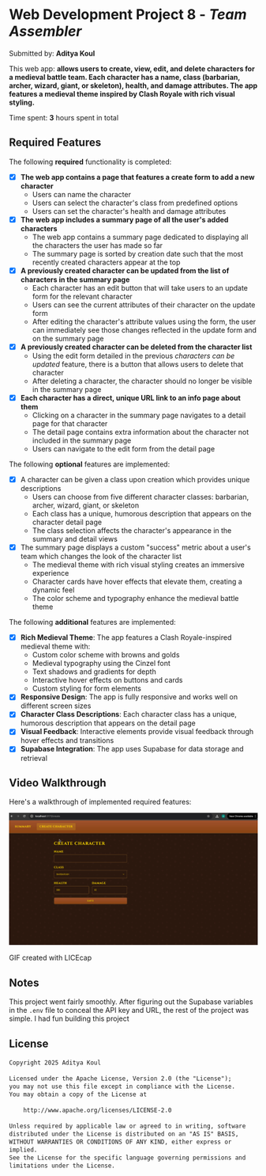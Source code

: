 # Web Development Project 8 - *Team Assembler*

Submitted by: **Aditya Koul**

This web app: **allows users to create, view, edit, and delete characters for a medieval battle team. Each character has a name, class (barbarian, archer, wizard, giant, or skeleton), health, and damage attributes. The app features a medieval theme inspired by Clash Royale with rich visual styling.**

Time spent: **3** hours spent in total

## Required Features

The following **required** functionality is completed:

- [x] **The web app contains a page that features a create form to add a new character**
  - Users can name the character
  - Users can select the character's class from predefined options
  - Users can set the character's health and damage attributes
- [x] **The web app includes a summary page of all the user's added characters**
  - The web app contains a summary page dedicated to displaying all the characters the user has made so far
  - The summary page is sorted by creation date such that the most recently created characters appear at the top
- [x] **A previously created character can be updated from the list of characters in the summary page**
  - Each character has an edit button that will take users to an update form for the relevant character
  - Users can see the current attributes of their character on the update form
  - After editing the character's attribute values using the form, the user can immediately see those changes reflected in the update form and on the summary page 
- [x] **A previously created character can be deleted from the character list**
  - Using the edit form detailed in the previous _characters can be updated_ feature, there is a button that allows users to delete that character
  - After deleting a character, the character should no longer be visible in the summary page
- [x] **Each character has a direct, unique URL link to an info page about them**
  - Clicking on a character in the summary page navigates to a detail page for that character
  - The detail page contains extra information about the character not included in the summary page
  - Users can navigate to the edit form from the detail page

The following **optional** features are implemented:

- [x] A character can be given a class upon creation which provides unique descriptions
  - Users can choose from five different character classes: barbarian, archer, wizard, giant, or skeleton
  - Each class has a unique, humorous description that appears on the character detail page
  - The class selection affects the character's appearance in the summary and detail views
- [x] The summary page displays a custom "success" metric about a user's team which changes the look of the character list
  - The medieval theme with rich visual styling creates an immersive experience
  - Character cards have hover effects that elevate them, creating a dynamic feel
  - The color scheme and typography enhance the medieval battle theme

The following **additional** features are implemented:

* [x] **Rich Medieval Theme**: The app features a Clash Royale-inspired medieval theme with:
  - Custom color scheme with browns and golds
  - Medieval typography using the Cinzel font
  - Text shadows and gradients for depth
  - Interactive hover effects on buttons and cards
  - Custom styling for form elements
* [x] **Responsive Design**: The app is fully responsive and works well on different screen sizes
* [x] **Character Class Descriptions**: Each character class has a unique, humorous description that appears on the detail page
* [x] **Visual Feedback**: Interactive elements provide visual feedback through hover effects and transitions
* [x] **Supabase Integration**: The app uses Supabase for data storage and retrieval

## Video Walkthrough

Here's a walkthrough of implemented required features:

<img src='./src/assets/overview.gif' title='Video Walkthrough' width='' alt='Video Walkthrough' />

GIF created with LICEcap

## Notes

This project went fairly smoothly. After figuring out the Supabase variables in the `.env` file to conceal the API key and URL, the rest of the project was simple. I had fun building this project

## License

    Copyright 2025 Aditya Koul

    Licensed under the Apache License, Version 2.0 (the "License");
    you may not use this file except in compliance with the License.
    You may obtain a copy of the License at

        http://www.apache.org/licenses/LICENSE-2.0

    Unless required by applicable law or agreed to in writing, software
    distributed under the License is distributed on an "AS IS" BASIS,
    WITHOUT WARRANTIES OR CONDITIONS OF ANY KIND, either express or implied.
    See the License for the specific language governing permissions and
    limitations under the License.